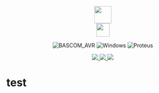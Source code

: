 <p align="center">
<img src="https://www.mcselec.com/images/stories/mcse/avr_logo.png" height="45">
</br>
<img src="https://edasim.com/wp-content/uploads/2020/06/edasim-integrating-ideas-logo-proteus.png" height="35">
</p>

<p align="center">
<img alt="BASCOM_AVR" src="https://img.shields.io/badge/BASCOM_AVR-2.0.8.5-badcff.svg">
<img alt="Windows" src="https://img.shields.io/badge/OS-Windows-blue.svg">
<img alt="Proteus" src="https://img.shields.io/badge/Proteus-8.13 SP0-006175.svg">
</p>

<p align="center">
    <a href="https://www.awdawd@gmail.com">
      <img src="https://img.shields.io/badge/-Email-gray.svg?colorA=gray&colorB=4F44D6&style=for-the-badge&logo=Gmail"/>
    </a>
    <a href="https://www.instagram.com/khalilian.ah/">
      <img src="https://img.shields.io/badge/-Instagram-gray.svg?colorA=gray&colorB=4CAF50&style=for-the-badge&logo=Instagram"/>
    </a>
    <a href="https://www.linkedin.com/in/hossein-khalilian-526360243/">
      <img src="https://img.shields.io/badge/-Instagram-gray.svg?colorA=gray&colorB=4CAF50&style=for-the-badge&logo=Instagram"/>
    </a>
  </p>


# test #

